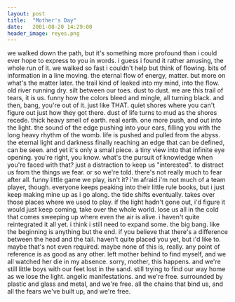 ```yaml
---
layout: post
title:  "Mother's Day"
date:   2001-08-20 14:29:00
header_image: reyes.png
---
```


we walked down the path, but it's something more profound than i could ever hope to express to you in words.  i guess i found it rather amusing, the whole run of it.  we walked so fast i couldn't help but think of flowing. bits of information in a line moving. the eternal flow of energy, matter. but more on what's the matter later.  the trail kind of leaked into my mind, into the flow. old river running dry. silt between our toes. dust to dust. we are this trail of tears, it is us. funny how the colors bleed and mingle, all turning black.  and then, bang, you're out of it. just like THAT. quiet shores where you can't figure out just how they got there. dust of life turns to mud as the shores recede. thick heavy smell of earth. real earth.  one more push, and out into the light. the sound of the edge pushing into your ears, filling you with the long heavy rhythm of the womb.  life is pushed and pulled from the abyss. the eternal light and darkness finally reaching an edge that can be defined, can be seen. and yet it's only a small piece. a tiny view into that infinite eye opening.  you're right, you know. what's the pursuit of knowledge when you're faced with that? just a distraction to keep us "interested".  to distract us from the things we fear. or so we're told.  there's not really much to fear after all.  funny little game we play, isn't it?  i'm afraid i'm not much of a team player, though.  everyone keeps peaking into their little rule books, but i just keep making mine up as i go along.  the tide shifts eventually. takes over those places where we used to play.  if the light hadn't gone out, i'd figure it would just keep coming, take over the whole world.  lose us all in the cold that comes sweeping up where even the air is alive.  i haven't quite reintegrated it all yet. i think i still need to expand some. the big bang. like the beginning is anything but the end. if you believe that there's a difference between the head and the tail.  haven't quite placed you yet, but i'd like to. maybe that's not even required. maybe none of this is, really. any point of reference is as good as any other. left mother behind to find myself, and we all watched her die in my absence. sorry, mother, this happens.  and we're still little boys with our feet lost in the sand. still trying to find our way home as we lose the light. angelic manifestations. and we're free. surrounded by plastic and glass and metal, and we're free.  all the chains that bind us, and all the fears we've built up, and we're free.